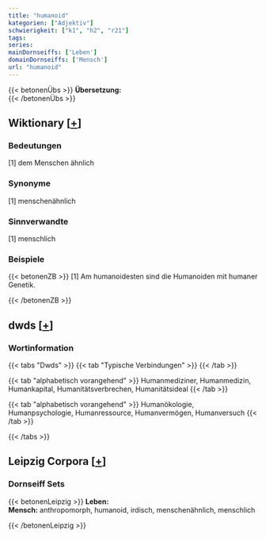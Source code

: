 ```yaml
---
title: "humanoid"
kategorien: ["Adjektiv"]
schwierigkeit: ["k1", "h2", "r21"]
tags:
series:
mainDornseiffs: ['Leben']
domainDornseiffs: ['Mensch']
url: "humanoid"
---
```


{{< betonenÜbs >}}
**Übersetzung:**  
{{< /betonenÜbs >}}

## Wiktionary [[+](https://de.wiktionary.org/wiki/humanoid)]

### Bedeutungen
[1] dem Menschen ähnlich  

### Synonyme
[1] menschenähnlich  

### Sinnverwandte
[1] menschlich  

### Beispiele
{{< betonenZB >}}
[1] Am humanoidesten sind die Humanoiden mit humaner Genetik.  

{{< /betonenZB >}}


## dwds [[+](https://www.dwds.de/wb/humanoid)]

### Wortinformation
{{< tabs "Dwds" >}}
{{< tab "Typische Verbindungen" >}}
{{< /tab >}}

{{< tab "alphabetisch vorangehend" >}}
Humanmediziner, Humanmedizin, Humankapital, Humanitätsverbrechen, Humanitätsideal
{{< /tab >}}

{{< tab "alphabetisch vorangehend" >}}
Humanökologie, Humanpsychologie, Humanressource, Humanvermögen, Humanversuch
{{< /tab >}}

{{< /tabs >}}

## Leipzig Corpora [[+](https://corpora.uni-leipzig.de/en/res?word=humanoid&corpusId=deu_newscrawl-public_2018)]

### Dornseiff Sets
{{< betonenLeipzig >}}
**Leben:**  
**Mensch:** anthropomorph, humanoid, irdisch, menschenähnlich, menschlich  

{{< /betonenLeipzig >}}
